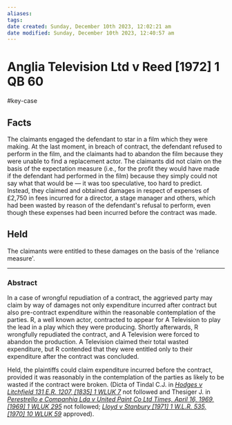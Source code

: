 ```yaml
---
aliases: 
tags: 
date created: Sunday, December 10th 2023, 12:02:21 am
date modified: Sunday, December 10th 2023, 12:40:57 am
---
```


# Anglia Television Ltd v Reed [1972] 1 QB 60

#key-case

## Facts

The claimants engaged the defendant to star in a film which they were making. At the last moment, in breach of contract, the defendant refused to perform in the film, and the claimants had to abandon the film because they were unable to find a replacement actor. The claimants did not claim on the basis of the expectation measure (i.e., for the profit they would have made if the defendant had performed in the film) because they simply could not say what that would be — it was too speculative, too hard to predict. Instead, they claimed and obtained damages in respect of expenses of £2,750 in fees incurred for a director, a stage manager and others, which had been wasted by reason of the defendant's refusal to perform, even though these expenses had been incurred before the contract was made.

## Held

The claimants were entitled to these damages on the basis of the 'reliance measure'.

---

### Abstract

In a case of wrongful repudiation of a contract, the aggrieved party may claim by way of damages not only expenditure incurred after contract but also pre-contract expenditure within the reasonable contemplation of the parties. R, a well known actor, contracted to appear for A Television to play the lead in a play which they were producing. Shortly afterwards, R wrongfully repudiated the contract, and A Television were forced to abandon the production. A Television claimed their total wasted expenditure, but R contended that they were entitled only to their expenditure after the contract was concluded.

Held, the plaintiffs could claim expenditure incurred before the contract, provided it was reasonably in the contemplation of the parties as likely to be wasted if the contract were broken. (Dicta of Tindal C.J. in _[Hodges v Litchfield 131 E.R. 1207, [1835] 1 WLUK 7](https://uk.westlaw.com/Document/I8F602940E57111DAB242AFEA6182DD7E/View/FullText.html?originationContext=document&transitionType=DocumentItem&ppcid=b8fa5b8e83044e15978ad1c2df250b04&contextData=(sc.Default))_ not followed and Thesiger J. in _[Perestrello e Companhia Lda v United Paint Co Ltd Times, April 16, 1969, [1969] 1 WLUK 295](https://uk.westlaw.com/Document/I805FA650E43611DA8FC2A0F0355337E9/View/FullText.html?originationContext=document&transitionType=DocumentItem&ppcid=b8fa5b8e83044e15978ad1c2df250b04&contextData=(sc.Default))_ not followed; _[Lloyd v Stanbury [1971] 1 W.L.R. 535, [1970] 10 WLUK 59](https://uk.westlaw.com/Document/IE1FB4810E42711DA8FC2A0F0355337E9/View/FullText.html?originationContext=document&transitionType=DocumentItem&ppcid=b8fa5b8e83044e15978ad1c2df250b04&contextData=(sc.Default))_ approved).
